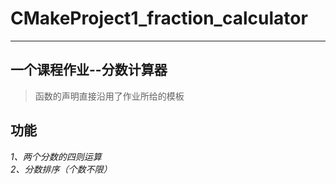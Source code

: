 # CMakeProject1_fraction_calculator
***
## 一个课程作业--分数计算器
> 函数的声明直接沿用了作业所给的模板
## 功能
_1、两个分数的四则运算_  
_2、分数排序（个数不限）_


